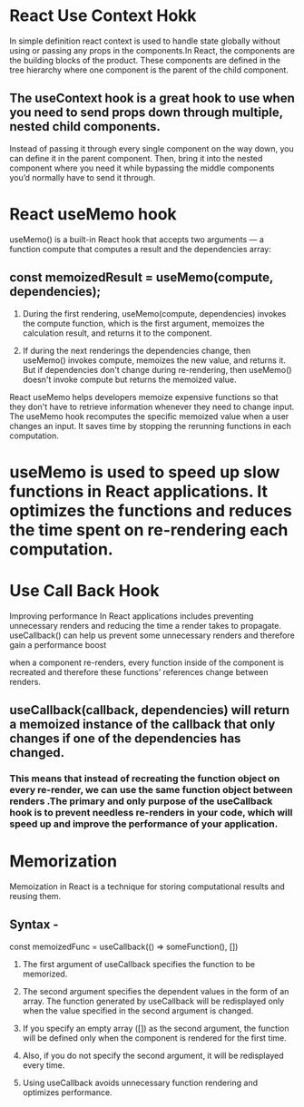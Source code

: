 # React Use Context Hokk 

In simple definition react context is used to handle state globally without using or passing any props in the components.In React, the components are the building blocks of the product. These components are defined in the tree hierarchy where one component is the parent of the child component.

## The useContext hook is a great hook to use when you need to send props down through multiple, nested child components.

Instead of passing it through every single component on the way down, you can define it in the parent component. Then, bring it into the nested component where you need it while bypassing the middle components you’d normally have to send it through.

# React useMemo hook

useMemo() is a built-in React hook that accepts two arguments — a function compute that computes a result and the dependencies array:

## const memoizedResult = useMemo(compute, dependencies);

1. During the first rendering, useMemo(compute, dependencies) invokes the compute function, which is the first argument, memoizes the calculation result, and returns it to the component.


1. If during the next renderings the dependencies change, then useMemo() invokes compute, memoizes the new value, and returns it. But if dependencies don't change during re-rendering, then useMemo() doesn't invoke compute but returns the memoized value.


React useMemo helps developers memoize expensive functions so that they don't have to retrieve information whenever they need to change input. The useMemo hook recomputes the specific memoized value when a user changes an input. It saves time by stopping the rerunning functions in each computation.


# useMemo is used to speed up slow functions in React applications. It optimizes the functions and reduces the time spent on re-rendering each computation.


# Use Call Back Hook 

Improving performance In React applications includes preventing unnecessary renders and reducing the time a render takes to propagate. useCallback() can help us prevent some unnecessary renders and therefore gain a performance boost


 when a component re-renders, every function inside of the component is recreated and therefore these functions’ references change between renders.

 ## useCallback(callback, dependencies) will return a memoized instance of the callback that only changes if one of the dependencies has changed.

 ### This means that instead of recreating the function object on every re-render, we can use the same function object between renders .The primary and only purpose of the useCallback hook is to prevent needless re-renders in your code, which will speed up and improve the performance of your application.

 # Memorization

 Memoization in React is a technique for storing computational results and reusing them.

 ## Syntax -

 const memoizedFunc = useCallback(() => someFunction(), [])

 1. The first argument of useCallback specifies the function to be memorized.

 1. The second argument specifies the dependent values ​​in the form of an array. The function generated by useCallback will be redisplayed only when the value specified in the second argument is changed.

 1. If you specify an empty array ([]) as the second argument, the function will be defined only when the component is rendered for the first time.

1. Also, if you do not specify the second argument, it will be redisplayed every time.

1. Using useCallback avoids unnecessary function rendering and optimizes performance.


